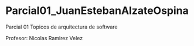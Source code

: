 # Parcial01_JuanEstebanAlzateOspina
Parcial 01 Topicos de arquitectura de software

Profesor: Nicolas Ramirez Velez
